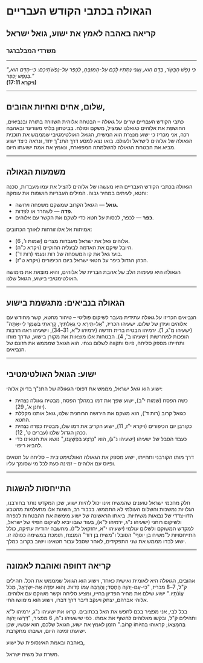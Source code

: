 # הגאולה בכתבי הקודש העבריים

## קריאה באהבה לאמץ את ישוע, גואל ישראל

### משרדי המבלברגר

---

_"כִּי נֶפֶשׁ הַבָּשָׂר, בַּדָּם הִוא, וַאֲנִי נְתַתִּיו לָכֶם עַל-הַמִּזְבֵּחַ, לְכַפֵּר עַל-נַפְשֹׁתֵיכֶם: כִּי-הַדָּם הוּא, בַּנֶּפֶשׁ יְכַפֵּר."_  
**(וַיִּקְרָא 17:11)**

---

## שלום, אחים ואחיות אהובים,

כתבי הקודש העבריים שרים על גאולה – הבטחה אלוהית השזורה בתורה ובנביאים, החושפת את אלוהים כגואלנו שמציל, משקם וסולח. בביטחון בלתי מעורער ובאהבה רכה, אני מכריז כי ישוע מנצרת הוא המשיח, ה*גואל* האולטימטיבי שמממש את תוכנית הגאולה של אלוהים לישראל ולעולם. בואו נצא למסע דרך התנ"ך יחד, ונראה כיצד ישוע מביא את הבטחת הגאולה להשלמתה המפוארת, ונאמץ את אמת ישועתו היום.

---

## משמעות הגאולה

הגאולה בכתבי הקודש העבריים היא מעשהו של אלוהים להציל את עמו מעבדות, סכנה וחטא, לעיתים במחיר גבוה. המילים העבריות חושפות את עומקה:

- **גואל** — הגואל הקרוב שמשקם משפחה וירושה.
- **פדה** — לשחרר או לפדות.
- **כפר** — לכפר, לכסות על חטא כדי לשקם את הקשר עם אלוהים.

אמיתות אל אלו זורחות לאורך הכתובים:

- אלוהים גאל את ישראל מעבדות מצרים (שמות ו', 6).
- היובל שיקם את האדמה לבעליה החוקיים (ויקרא כ"ה).
- בועז גאל את קו המשפחה של רות ונעמי (רות ד').
- הכהן הגדול כיפר על חטאי ישראל ביום הכיפורים (ויקרא ט"ז).

הגאולה היא פעימות הלב של אהבת הברית של אלוהים, והיא מוצאת את מימושה האולטימטיבי בישוע, הגואל שלנו.

---

## הגאולה בנביאים: מתגשמת בישוע

הנביאים הכריזו על גאולה עתידית מעבר לשיקום פוליטי – טיהור מחטא, קשר מחודש עם אלוהים ועידן של שלום. ישעיהו הכריז, "אַל-תִּירָא כִּי גְאַלְתִּיךָ, קָרָאתִי בְשִׁמְךָ לִי-אָתָּה" (ישעיהו מ"ג, 1). ירמיהו הבטיח ברית חדשה (ירמיהו ל"א, 31–34), וישעיהו ראה חרבות הופכות למחרשות (ישעיהו ב', 4). הבטחות אלו מוצאות את מקורן בישוע, שדרך מותו ותחייתו מספק סליחה, פיוס ותקווה לשלום נצחי. הוא הגואל שמממש את חזונם של הנביאים.

---

## ישוע: הגואל האולטימטיבי

ישוע הוא _גואל_ ישראל, מממש את דפוסי הגאולה של התנ"ך בדיוק אלוהי:

- כשה הפסח (שמות י"ב), ישוע שפך את דמו במהלך הפסח, מבטיח גאולה נצחית (יוחנן א', 29).
- כגואל קרוב (רות ד'), הוא משקם את הירושה הרוחנית שלנו, גואל אותנו מקללת החטא.
- כקורבן יום הכיפורים (ויקרא י"ז, 11), ישוע הקריב את דמו שלו, מבטיח כפרה נצחית ככהן הגדול שלנו (עברים ט', 12).
- כעבד הסבל של ישעיהו (ישעיהו נ"ג), הוא "נִרְצַע בִּפְשָׁעֵנוּ," נושא את חטאינו כדי להביא ריפוי.

דרך מותו הקורבני ותחייתו, ישוע מספק את הגאולה האולטימטיבית – סליחה על חטאים ופיוס עם אלוהים – זמינה כעת לכל מי שסומך עליו.

---

## התייחסות להשגות

חלק מחכמי ישראל טוענים שהמשיח אינו יכול להיות ישוע, שכן המקדש נותר בחורבנו, הגלויות נמשכות והשלום העולמי לא התממש. בכבוד רב, השגות אלו מתעלמות מהטבע הדו-צדדי של נבואות משיחיות. ביאתו הראשונה של ישוע מימשה את ההבטחות לכפרה ולשיקום רוחני (ישעיהו נ"ג, ירמיהו ל"א), בעוד שובו יביא לשיקום הפיזי של ישראל, למקדש המשוקם ולשלום עולמי (ישעיהו י"א, יחזקאל ל"ז). מחשבה יהודית עתיקה, כולל התייחסויות ל"משיח בן יוסף" הסובל ו"משיח בן דוד" המנצח, תומכת במשימה כפולה זו. ישוע לבדו מממש את שני התפקידים, לאחר שסבל עבור חטאינו וישוב בקרוב כמלך.

---

## קריאה דחופה ואוהבת לאמונה

אהובים, הגאולה היא לאומית ואישית כאחד, וישוע הוא הגואל שמממש את הכל. תהילים ק"ל, 7–8 מכריז, "כִּי-עִם-יְהוָה הַחֶסֶד; וְהַרְבֵּה עִמּוֹ פְדוּת. וְהוּא יִפְדֶּה אֶת-יִשְׂרָאֵל, מִכֹּל עֲו‍ֹנֹתָיו." ישוע שילם את מחיר הפדיון בחייו, ומציע סליחה וקשר משוקם עם אלוהים. אלוהי אברהם, יצחק ויעקב דיבר דרך דברו, וישוע הוא מימושו החי.

בכל לבי, אני מפציר בכם לחפש את האל בכתובים. קראו את ישעיהו נ"ג, ירמיהו ל"א ותהילים ק"ל, ובקשו מאלוהים לחשוף את אמתו. כפי שישעיהו נ"ה, 6 מפציר, "דִּרְשׁוּ יְהוָה בְּהִמָּצְאוֹ; קִרְאוּהוּ בִּהְיוֹתוֹ קָרוֹב." הזמן לאמץ את ישוע, הגואל שלכם, הוא עכשיו, שכן ישועתו זמינה היום, ושיבתו מתקרבת.

באהבה ובאמת האינסופית של ישוע,

משרת של משיח ישראל.
